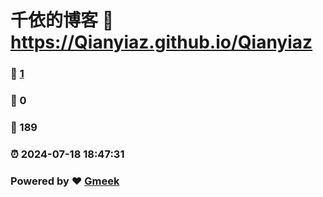 # 千依的博客 :link: https://Qianyiaz.github.io/Qianyiaz 
### :page_facing_up: [1](https://Qianyiaz.github.io/Qianyiaz/tag.html) 
### :speech_balloon: 0 
### :hibiscus: 189 
### :alarm_clock: 2024-07-18 18:47:31 
### Powered by :heart: [Gmeek](https://github.com/Meekdai/Gmeek)
